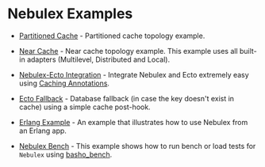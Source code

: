 # Nebulex Examples

* [Partitioned Cache](./partitioned_cache) - Partitioned cache topology example.

* [Near Cache](./near_cache) - Near cache topology example. This example uses
  all built-in adapters (Multilevel, Distributed and Local).

* [Nebulex-Ecto Integration](./nebulex_ecto_example) - Integrate Nebulex and
  Ecto extremely easy using [Caching Annotations](http://hexdocs.pm/nebulex/Nebulex.Caching.Decorators.html).

* [Ecto Fallback](./ecto_fallback) - Database fallback (in case the key doesn't
  exist in cache) using a simple cache post-hook.

* [Erlang Example](./erlang_cache) - An example that illustrates how to use
  Nebulex from an Erlang app.

* [Nebulex Bench](./nebulex_bench) - This example shows how to run bench or load
  tests for `Nebulex` using [basho_bench](https://github.com/mrallen1/basho_bench).
